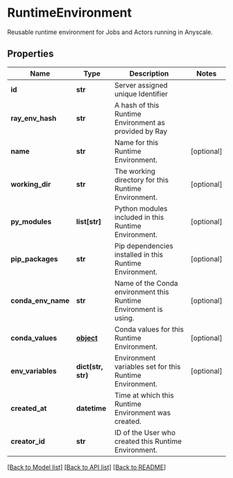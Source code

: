 # RuntimeEnvironment

Reusable runtime environment for Jobs and Actors running in Anyscale.
## Properties
Name | Type | Description | Notes
------------ | ------------- | ------------- | -------------
**id** | **str** | Server assigned unique Identifier | 
**ray_env_hash** | **str** | A hash of this Runtime Environment as provided by Ray | 
**name** | **str** | Name for this Runtime Environment. | [optional] 
**working_dir** | **str** | The working directory for this Runtime Environment. | [optional] 
**py_modules** | **list[str]** | Python modules included in this Runtime Environment. | [optional] 
**pip_packages** | **str** | Pip dependencies installed in this Runtime Environment. | [optional] 
**conda_env_name** | **str** | Name of the Conda environment this Runtime Environment is using. | [optional] 
**conda_values** | [**object**](.md) | Conda values for this Runtime Environment. | [optional] 
**env_variables** | **dict(str, str)** | Environment variables set for this Runtime Environment. | [optional] 
**created_at** | **datetime** | Time at which this Runtime Environment was created. | 
**creator_id** | **str** | ID of the User who created this Runtime Environment. | 

[[Back to Model list]](../README.md#documentation-for-models) [[Back to API list]](../README.md#documentation-for-api-endpoints) [[Back to README]](../README.md)


